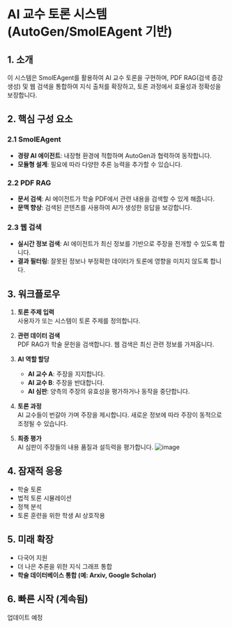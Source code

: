 # AI 교수 토론 시스템 (AutoGen/SmolEAgent 기반)

## 1. 소개
이 시스템은 SmolEAgent를 활용하여 AI 교수 토론을 구현하며, PDF RAG(검색 증강 생성) 및 웹 검색을 통합하여 지식 출처를 확장하고, 토론 과정에서 효율성과 정확성을 보장합니다.

## 2. 핵심 구성 요소


### 2.1 SmolEAgent
- **경량 AI 에이전트**: 내장형 환경에 적합하며 AutoGen과 협력하여 동작합니다.
- **모듈형 설계**: 필요에 따라 다양한 추론 능력을 추가할 수 있습니다.

### 2.2 PDF RAG
- **문서 검색**: AI 에이전트가 학술 PDF에서 관련 내용을 검색할 수 있게 해줍니다.
- **문맥 향상**: 검색된 콘텐츠를 사용하여 AI가 생성한 응답을 보강합니다.

### 2.3 웹 검색
- **실시간 정보 검색**: AI 에이전트가 최신 정보를 기반으로 주장을 전개할 수 있도록 합니다.
- **결과 필터링**: 잘못된 정보나 부정확한 데이터가 토론에 영향을 미치지 않도록 합니다.

## 3. 워크플로우

1. **토론 주제 입력**  
   사용자가 또는 시스템이 토론 주제를 정의합니다.

2. **관련 데이터 검색**  
   PDF RAG가 학술 문헌을 검색합니다. 웹 검색은 최신 관련 정보를 가져옵니다.

3. **AI 역할 할당**  
   - **AI 교수 A**: 주장을 지지합니다.
   - **AI 교수 B**: 주장을 반대합니다.
   - **AI 심판**: 양측의 주장의 유효성을 평가하거나 동작을 중단합니다.

4. **토론 과정**  
   AI 교수들이 번갈아 가며 주장을 제시합니다. 새로운 정보에 따라 주장이 동적으로 조정될 수 있습니다.

5. **최종 평가**  
   AI 심판이 주장들의 내용 품질과 설득력을 평가합니다.
![image](https://github.com/user-attachments/assets/d3c3f548-2f9f-44a2-9237-4f2b200a3b2a)

## 4. 잠재적 응용
- 학술 토론
- 법적 토론 시뮬레이션
- 정책 분석
- 토론 훈련을 위한 학생 AI 상호작용

## 5. 미래 확장
- 다국어 지원
- 더 나은 추론을 위한 지식 그래프 통합
- **학술 데이터베이스 통합 (예: Arxiv, Google Scholar)**

## 6. 빠른 시작 (계속됨)  
업데이트 예정
